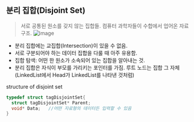 ## 분리 집합(Disjoint Set)
> 서로 공통된 원소를 갖지 않는 집합들. 컴퓨터 과학자들이 수합에서 업어온 자료구조.
![image](https://user-images.githubusercontent.com/22133824/144575261-229de051-2dd7-405f-917f-91d5d67f6311.png)


* 분리 집합에는 교집합(Intersection)이 있을 수 없음.
* 서로 구분되어야 하는 데이터 집합을 다룰 때 아주 유용함.
* 집합 탐색: 어떤 한 원소가 소속되어 있는 집합을 알아내는 것.
* 분리 집합은 자식이 부모를 가리키는 포인터를 가짐. 루트 노드는 집합 그 자체(LinkedList에서 Head가 LinkedList를 나타낸 것처럼)


structure of disjoint set
```C
typedef struct tagDisjointSet{
  struct tagDisjointSet* Parent;
  void* Data;   //어떤 자료형의 데이터든 입력할 수 있음
}
```
